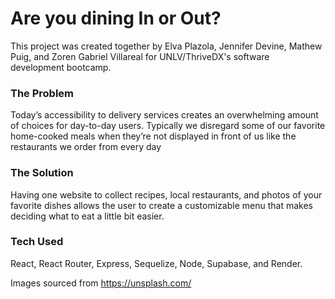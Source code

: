 # Are you dining In or Out?

This project was created together by Elva Plazola, Jennifer Devine, Mathew Puig, and Zoren Gabriel Villareal for UNLV/ThriveDX's software development bootcamp.

### The Problem

Today’s accessibility to delivery services creates an overwhelming
amount of choices for day-to-day users. Typically we disregard
some of our favorite home-cooked meals when they’re not
displayed in front of us like the restaurants we order from every
day

### The Solution

Having one website to collect recipes, local restaurants, and
photos of your favorite dishes allows the user to create a
customizable menu that makes deciding what to eat a little bit
easier.

### Tech Used

React, React Router, Express, Sequelize, Node, Supabase, and Render.

Images sourced from https://unsplash.com/